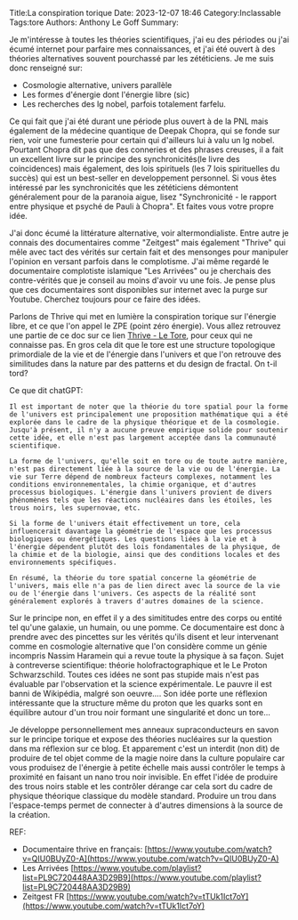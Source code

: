 Title:La conspiration torique
Date: 2023-12-07 18:46
Category:Inclassable
Tags:tore
Authors: Anthony Le Goff
Summary:

Je m'intéresse à toutes les théories scientifiques, j'ai eu des périodes ou j'ai écumé internet pour parfaire mes connaissances, et j'ai été ouvert à des théories alternatives souvent pourchassé par les zététiciens. Je me suis donc renseigné sur:

* Cosmologie alternative, univers parallèle
* Les formes d'énergie dont l'énergie libre (sic)
* Les recherches des lg nobel, parfois totalement farfelu.

Ce qui fait que j'ai été durant une période plus ouvert à de la PNL mais également de la médecine quantique de Deepak Chopra, qui se fonde sur rien, voir une fumesterie pour certain qui d'ailleurs lui à valu un lg nobel. Pourtant Chopra dit pas que des conneries et des phrases creuses, il a fait un excellent livre sur le principe des synchronicités(le livre des coincidences) mais également, des lois spirituels (les 7 lois spirituelles du succès) qui est un best-seller en developpement personnel. Si vous êtes intéressé par les synchronicités que les zététiciens démontent généralement pour de la paranoia aigue, lisez "Synchronicité - le rapport entre physique et psyché de Pauli à Chopra". Et faites vous votre propre idée. 

J'ai donc écumé la littérature alternative, voir altermondialiste. Entre autre je connais des documentaires comme "Zeitgest" mais également "Thrive" qui mêle avec tact des vérités sur certain fait et des mensonges pour manipuler l'opinion en versant parfois dans le complotisme. J'ai même regardé le documentaire complotiste islamique "Les Arrivées" ou je cherchais des contre-vérités que je conseil au moins d'avoir vu une fois. Je pense plus que ces documentaires sont disponibles sur internet avec la purge sur Youtube. Cherchez toujours pour ce faire des idées.

Parlons de Thrive qui met en lumière la conspiration torique sur l'énergie libre, et ce que l'on appel le ZPE (point zéro énergie). Vous allez retrouvez une partie de ce doc sur ce lien [Thrive - Le Tore](https://www.youtube.com/watch?v=nbB7DvROI9I&t=312s), pour ceux qui ne connaisse pas. En gros cela dit que le tore est une structure topologique primordiale de la vie et de l'énergie dans l'univers et que l'on retrouve des similitudes dans la nature par des patterns et du design de fractal. On t-il tord? 

Ce que dit chatGPT:

```text
Il est important de noter que la théorie du tore spatial pour la forme de l'univers est principalement une proposition mathématique qui a été explorée dans le cadre de la physique théorique et de la cosmologie. Jusqu'à présent, il n'y a aucune preuve empirique solide pour soutenir cette idée, et elle n'est pas largement acceptée dans la communauté scientifique.

La forme de l'univers, qu'elle soit en tore ou de toute autre manière, n'est pas directement liée à la source de la vie ou de l'énergie. La vie sur Terre dépend de nombreux facteurs complexes, notamment les conditions environnementales, la chimie organique, et d'autres processus biologiques. L'énergie dans l'univers provient de divers phénomènes tels que les réactions nucléaires dans les étoiles, les trous noirs, les supernovae, etc.

Si la forme de l'univers était effectivement un tore, cela influencerait davantage la géométrie de l'espace que les processus biologiques ou énergétiques. Les questions liées à la vie et à l'énergie dépendent plutôt des lois fondamentales de la physique, de la chimie et de la biologie, ainsi que des conditions locales et des environnements spécifiques.

En résumé, la théorie du tore spatial concerne la géométrie de l'univers, mais elle n'a pas de lien direct avec la source de la vie ou de l'énergie dans l'univers. Ces aspects de la réalité sont généralement explorés à travers d'autres domaines de la science.
```


Sur le principe non, en effet il y a des simititudes entre des corps ou entité tel qu'une galaxie, un humain, ou une pomme. Ce documentaire est donc à prendre avec des pincettes sur les vérités qu'ils disent et leur intervenant comme en cosmologie alternative que l'on considère comme un génie incompris Nassim Haramein qui a revue toute la physique à sa façon. Sujet à contreverse scientifique: théorie holofractographique et le Le Proton Schwarzschild. Toutes ces idées ne sont pas stupide mais n'est pas évaluable par l'observation et la science expérimentale. Le pauvre il est banni de Wikipédia, malgré son oeuvre.... Son idée porte une réflexion intéressante que la structure même du proton que les quarks sont en équilibre autour d'un trou noir formant une singularité et donc un tore...

Je développe personnellement mes anneaux supraconducteurs en savon sur le principe torique et expose des théories nucléaires sur la question dans ma réflexion sur ce blog. Et apparement c'est un interdit (non dit) de produire de tel objet comme de la magie noire dans la culture populaire car vous produisez de l'énergie à petite échelle mais aussi contrôler le temps à proximité en faisant un nano trou noir invisible. En effet l'idée de produire des trous noirs stable et les contrôler dérange car cela sort du cadre de physique théorique classique du modèle standard. Produire un trou dans l'espace-temps permet de connecter à d'autres dimensions à la source de la création.

REF:

* Documentaire thrive en français: [https://www.youtube.com/watch?v=QIU0BUyZ0-A](https://www.youtube.com/watch?v=QIU0BUyZ0-A)
* Les Arrivées [https://www.youtube.com/playlist?list=PL9C720448AA3D29B9](https://www.youtube.com/playlist?list=PL9C720448AA3D29B9)
* Zeitgest FR [https://www.youtube.com/watch?v=tTUk1Ict7oY](https://www.youtube.com/watch?v=tTUk1Ict7oY)

